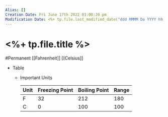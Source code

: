 ```yaml
---
Alias: []
Creation Date: Fri June 17th 2022 01:00:20 pm 
Modification Date: <%+ tp.file.last_modified_date("ddd MMMM Do YYYY hh:mm:ss a") %>
---
```

# <%+ tp.file.title %>
#Permanent [[Fahrenheit]] [[Celsius]]

- Table
	- Important Units
	  
		| Unit | Freezing Point | Boiling Point | Range |
		| ---- | -------------- | ------------- | ----- |
		| F    | 32             | 212           | 180   |
		| C    | 0              | 100           | 100   |